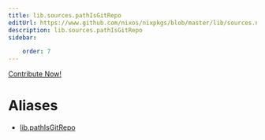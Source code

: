 ```yaml
---
title: lib.sources.pathIsGitRepo
editUrl: https://www.github.com/nixos/nixpkgs/blob/master/lib/sources.nix#L173C19
description: lib.sources.pathIsGitRepo
sidebar:

    order: 7
---
```


<a href="https://www.github.com/nixos/nixpkgs/blob/master/lib/sources.nix#L173C19">Contribute Now!</a>


# Aliases

- [lib.pathIsGitRepo](/reference/libpathIsGitRepo)


